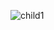 ![child1](https://user-images.githubusercontent.com/83718464/122167968-4ea9c880-ce99-11eb-8333-f452e1c062d6.PNG)
